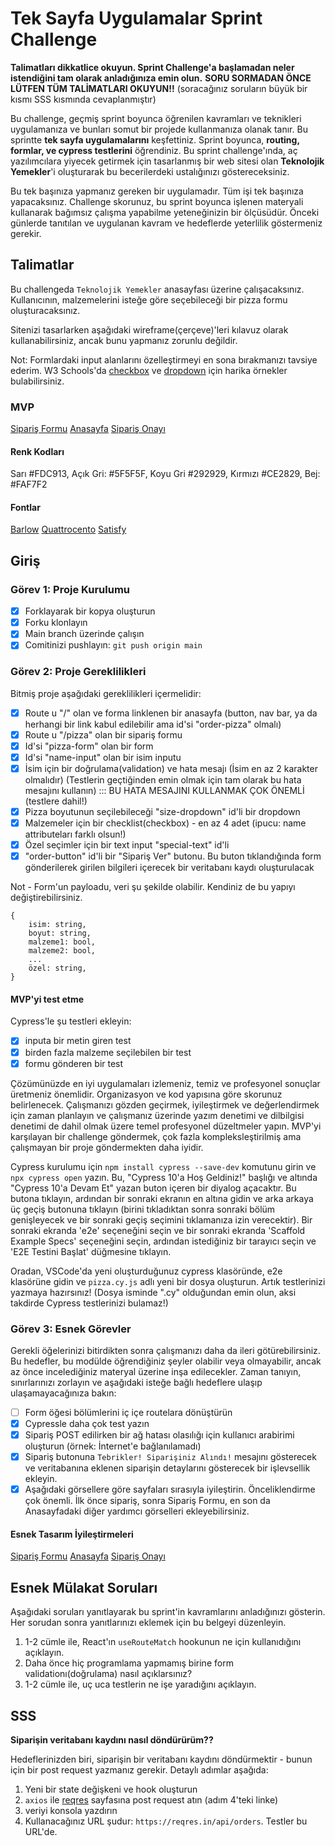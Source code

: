 # Tek Sayfa Uygulamalar Sprint Challenge

**Talimatları dikkatlice okuyun. Sprint Challenge'a başlamadan neler istendiğini tam olarak anladığınıza emin olun.**
**SORU SORMADAN ÖNCE LÜTFEN TÜM TALİMATLARI OKUYUN!!**
(soracağınız soruların büyük bir kısmı SSS kısmında cevaplanmıştır)

Bu challenge, geçmiş sprint boyunca öğrenilen kavramları ve teknikleri uygulamanıza ve bunları somut bir projede kullanmanıza olanak tanır. Bu sprintte **tek sayfa uygulamalarını** keşfettiniz. Sprint boyunca, **routing, formlar, ve cypress testlerini** öğrendiniz. Bu sprint challenge'ında, aç yazılımcılara yiyecek getirmek için tasarlanmış bir web sitesi olan **Teknolojik Yemekler**'i oluşturarak bu becerilerdeki ustalığınızı göstereceksiniz.

Bu tek başınıza yapmanız gereken bir uygulamadır. Tüm işi tek başınıza yapacaksınız. Challenge skorunuz, bu sprint boyunca işlenen materyali kullanarak bağımsız çalışma yapabilme yeteneğinizin bir ölçüsüdür. Önceki günlerde tanıtılan ve uygulanan kavram ve hedeflerde yeterlilik göstermeniz gerekir.

## Talimatlar

Bu challengeda `Teknolojik Yemekler` anasayfası üzerine çalışacaksınız. Kullanıcının, malzemelerini isteğe göre seçebileceği bir pizza formu oluşturacaksınız.

Sitenizi tasarlarken aşağıdaki wireframe(çerçeve)'leri kılavuz olarak kullanabilirsiniz, ancak bunu yapmanız zorunlu değildir.

Not: Formlardaki input alanlarını özelleştirmeyi en sona bırakmanızı tavsiye ederim. W3 Schools'da [checkbox](https://www.w3schools.com/howto/howto_css_custom_checkbox.asp) ve [dropdown](https://www.w3schools.com/howto/howto_custom_select.asp) için harika örnekler bulabilirsiniz.

### MVP

[Sipariş Formu](./interface-designs/MVP-OrderPizza.png)
[Anasayfa](./interface-designs/MVP-Home.png)
[Sipariş Onayı](./interface-designs/MVP-Success.png)

#### Renk Kodları

Sarı #FDC913, Açık Gri: #5F5F5F, Koyu Gri #292929, Kırmızı #CE2829, Bej: #FAF7F2

#### Fontlar

[Barlow](https://fonts.google.com/specimen/Barlow)
[Quattrocento](https://fonts.google.com/specimen/Quattrocento)
[Satisfy](https://fonts.google.com/specimen/Satisfy)

## Giriş

### Görev 1: Proje Kurulumu

- [x] Forklayarak bir kopya oluşturun
- [x] Forku klonlayın
- [x] Main branch üzerinde çalışın
- [x] Comitinizi pushlayın: `git push origin main`

### Görev 2: Proje Gereklilikleri

Bitmiş proje aşağıdaki gereklilikleri içermelidir:

- [x] Route u "/" olan ve forma linklenen bir anasayfa (button, nav bar, ya da herhangi bir link kabul edilebilir ama id'si "order-pizza" olmalı)
- [x] Route u "/pizza" olan bir sipariş formu
- [x] Id'si "pizza-form" olan bir form
- [x] Id'si "name-input" olan bir isim inputu
- [x] İsim için bir doğrulama(validation) ve hata mesajı (İsim en az 2 karakter olmalıdır) (Testlerin geçtiğinden emin olmak için tam olarak bu hata mesajını kullanın) ::: BU HATA MESAJINI KULLANMAK ÇOK ÖNEMLİ (testlere dahil!)
- [x] Pizza boyutunun seçilebileceği "size-dropdown" id'li bir dropdown
- [x] Malzemeler için bir checklist(checkbox) - en az 4 adet (ipucu: name attributeları farklı olsun!)
- [x] Özel seçimler için bir text input "special-text" id'li
- [x] "order-button" id'li bir "Sipariş Ver" butonu. Bu buton tıklandığında form gönderilerek girilen bilgileri içerecek bir veritabanı kaydı oluşturulacak

Not - Form'un payloadu, veri şu şekilde olabilir. Kendiniz de bu yapıyı değiştirebilirsiniz.

```
{
    isim: string,
    boyut: string,
    malzeme1: bool,
    malzeme2: bool,
    ...
    özel: string,
}
```

#### MVP'yi test etme

Cypress'le şu testleri ekleyin:

- [x] inputa bir metin giren test
- [x] birden fazla malzeme seçilebilen bir test
- [x] formu gönderen bir test

Çözümünüzde en iyi uygulamaları izlemeniz, temiz ve profesyonel sonuçlar üretmeniz önemlidir. Organizasyon ve kod yapısına göre skorunuz belirlenecek.
Çalışmanızı gözden geçirmek, iyileştirmek ve değerlendirmek için zaman planlayın ve çalışmanız üzerinde yazım denetimi ve dilbilgisi denetimi de dahil olmak üzere temel profesyonel düzeltmeler yapın. MVP'yi karşılayan bir challenge göndermek, çok fazla kompleksleştirilmiş ama çalışmayan bir proje göndermekten daha iyidir.

Cypress kurulumu için `npm install cypress --save-dev` komutunu girin ve `npx cypress open` yazın. Bu, "Cypress 10'a Hoş Geldiniz!" başlığı ve altında "Cypress 10'a Devam Et" yazan buton içeren bir diyalog açacaktır. Bu butona tıklayın, ardından bir sonraki ekranın en altına gidin ve arka arkaya üç geçiş butonuna tıklayın (birini tıkladıktan sonra sonraki bölüm genişleyecek ve bir sonraki geçiş seçimini tıklamanıza izin verecektir). Bir sonraki ekranda 'e2e' seçeneğini seçin ve bir sonraki ekranda 'Scaffold Example Specs' seçeneğini seçin, ardından istediğiniz bir tarayıcı seçin ve 'E2E Testini Başlat' düğmesine tıklayın.

Oradan, VSCode'da yeni oluşturduğunuz cypress klasöründe, e2e klasörüne gidin ve `pizza.cy.js` adlı yeni bir dosya oluşturun. Artık testlerinizi yazmaya hazırsınız! (Dosya isminde ".cy" olduğundan emin olun, aksi takdirde Cypress testlerinizi bulamaz!)

### Görev 3: Esnek Görevler

Gerekli öğelerinizi bitirdikten sonra çalışmanızı daha da ileri götürebilirsiniz. Bu hedefler, bu modülde öğrendiğiniz şeyler olabilir veya olmayabilir, ancak az önce incelediğiniz materyal üzerine inşa edilecekler. Zaman tanıyın, sınırlarınızı zorlayın ve aşağıdaki isteğe bağlı hedeflere ulaşıp ulaşamayacağınıza bakın:

- [ ] Form öğesi bölümlerini iç içe routelara dönüştürün
- [x] Cypressle daha çok test yazın
- [x] Sipariş POST edilirken bir ağ hatası olasılığı için kullanıcı arabirimi oluşturun (örnek: İnternet'e bağlanılamadı)
- [x] Sipariş butonuna `Tebrikler! Siparişiniz Alındı!` mesajını gösterecek ve veritabanına eklenen siparişin detaylarını gösterecek bir işlevsellik ekleyin.
- [x] Aşağıdaki görsellere göre sayfaları sırasıyla iyileştirin. Önceliklendirme çok önemli. İlk önce sipariş, sonra Sipariş Formu, en son da Anasayfadaki diğer yardımcı görselleri ekleyebilirsiniz.

#### Esnek Tasarım İyileştirmeleri

[Sipariş Formu](./interface-designs/Esnek-OrderPizza.png)
[Anasayfa](./interface-designs/Esnek-Home.png)
[Sipariş Onayı](./interface-designs/Esnek-Success.png)

## Esnek Mülakat Soruları

Aşağıdaki soruları yanıtlayarak bu sprint'in kavramlarını anladığınızı gösterin. Her sorudan sonra yanıtlarınızı eklemek için bu belgeyi düzenleyin.

1. 1-2 cümle ile, React'ın `useRouteMatch` hookunun ne için kullanıdığını açıklayın.
2. Daha önce hiç programlama yapmamış birine form validationı(doğrulama) nasıl açıklarsınız?
3. 1-2 cümle ile, uç uca testlerin ne işe yaradığını açıklayın.

## SSS

**Siparişin veritabanı kaydını nasıl döndürürüm??**

Hedeflerinizden biri, siparişin bir veritabanı kaydını döndürmektir - bunun için bir post request yazmanız gerekir. Detaylı adımlar aşağıda:

1. Yeni bir state değişkeni ve hook oluşturun
2. `axios` ile [reqres](https://reqres.in/) sayfasına post request atın (adım 4'teki linke)
3. veriyi konsola yazdırın
4. Kullanacağınız URL şudur: `https://reqres.in/api/orders`. Testler bu URL'de.
